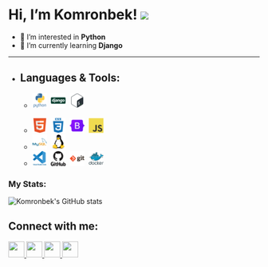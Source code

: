 <h1> Hi, I’m Komronbek!
    <img src="https://media.giphy.com/media/hvRJCLFzcasrR4ia7z/giphy.gif" width="30px"/>
</h1>

- 👀 I’m interested in **Python**
- 🌱 I’m currently learning **Django**
 <hr/>
 
- ## Languages & Tools:
    <ul>
    <li>
        <img src="https://github.com/devicons/devicon/blob/master/icons/python/python-original-wordmark.svg" title="python"  alt="python" width="30"                height="30"/>&nbsp;
      <img src="https://github.com/devicons/devicon/blob/master/icons/django/django-original.svg" title="django"  alt="django" width="30" height="30"/>&nbsp;
      <img src="https://github.com/devicons/devicon/blob/master/icons/bash/bash-original.svg" title="bash"  alt="bash" width="30" height="30"/>&nbsp;
    </li><br />
  
    <li>
        <img src="https://github.com/devicons/devicon/blob/master/icons/html5/html5-original.svg" title="HTML5" alt="HTML" width="30" height="30"/>&nbsp;
        <img src="https://github.com/devicons/devicon/blob/master/icons/css3/css3-plain-wordmark.svg"  title="CSS3" alt="CSS" width="30" height="30"/>&nbsp;
        <img src="https://github.com/devicons/devicon/blob/master/icons/bootstrap/bootstrap-original.svg" title="Bootstrap"  alt="Bootstrap" width="30"        height="30"/>&nbsp;
        <img src="https://github.com/devicons/devicon/blob/master/icons/javascript/javascript-original.svg" title="JavaScript" alt="JavaScript" width="30"  height=30"/>&nbsp;
    </li>
  
    <li>
        <img src="https://github.com/devicons/devicon/blob/master/icons/mysql/mysql-original-wordmark.svg" title="MySQL"  alt="MySQL" width="30" height="30"/>&nbsp;
        <img src="https://github.com/devicons/devicon/blob/master/icons/linux/linux-original.svg" title="linux"  alt="linux" width="30" height="30"/>&nbsp;
    </li>
  
    <li>
        <img src="https://github.com/devicons/devicon/blob/master/icons/vscode/vscode-original-wordmark.svg" title="VsCode"  alt="VsCode" width="30"  height="30"/>&nbsp;
        <img src="https://github.com/devicons/devicon/blob/master/icons/github/github-original-wordmark.svg" title="Github"  alt="Github" width="30"  height="30"/>&nbsp;
        <img src="https://github.com/devicons/devicon/blob/master/icons/git/git-original-wordmark.svg" title="Git"  alt="Git" width="30" height="30"/>&nbsp;
        <img src="https://github.com/devicons/devicon/blob/master/icons/docker/docker-original-wordmark.svg" title="Docker"  alt="Docker" width="30"  height="30"/>&nbsp;
    </li>
  </ul>

### My Stats:
![Komronbek's GitHub stats](https://github-readme-stats.vercel.app/api?username=komronbekodilov&theme=github_dark&_icons=true)

 ## Connect with me:
   <a href="mailto:odilovkomron9019@gmail.com">
         <img src="https://github.com/gauravghongde/social-icons/raw/master/PNG/Black/Gmail_black.png" width="32" height="32" style="max-width: 100%;">
     </a>
     <a href="https://telegram.me/komronbek_odilov" rel="nofollow">
         <img src="https://github.com/gauravghongde/social-icons/raw/master/PNG/Black/Telegram_black.png" width="32" height="32" style="max-width: 100%;">
     </a>
     <a href="https://www.instagram.com/komronbek_odilov" rel="nofollow">
         <img src="https://github.com/gauravghongde/social-icons/raw/master/PNG/Black/Instagram_black.png" width="32" height="32" style="max-width: 100%;">
     </a>
     <a href="https://linkedin.com/in/komronbek-odilov" rel="nofollow">
         <img src="https://github.com/gauravghongde/social-icons/raw/master/PNG/Black/LinkedIN_black.png" width="32" height="32" style="max-width: 100%;">
     </a>
     

     
     
     
<!---
KomronbekOdilov/KomronbekOdilov is a ✨ special ✨ repository because its `README.md` (this file) appears on your GitHub profile.
You can click the Preview link to take a look at your changes.
--->
